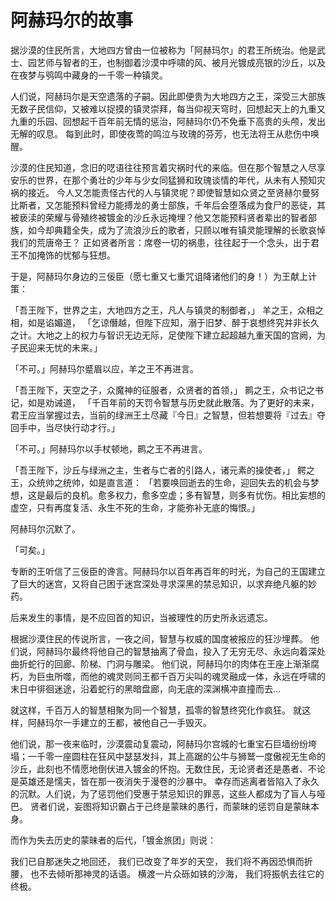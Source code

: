 # 阿赫玛尔的故事

据沙漠的住民所言，大地四方曾由一位被称为「阿赫玛尔」的君王所统治。他是武士、园艺师与智者的王，也制御着沙漠中呼啸的风、被月光镀成亮银的沙丘，以及在夜梦与鸮鸣中藏身的一千零一种镇灵。

人们说，阿赫玛尔是天空遗落的子嗣。因此即便贵为大地四方之王，深受三大部族无数子民信仰，又被难以捉摸的镇灵崇拜，每当仰视天穹时，回想起天上的九重又九重的乐园、回想起千百年前无情的惩治，阿赫玛尔仍不免垂下高贵的头颅，发出无解的叹息。
每到此时，即使夜莺的鸣泣与玫瑰的芬芳，也无法将王从悲伤中唤醒。

沙漠的住民知道，念旧的呓语往往预言着灾祸时代的来临。但在那个智慧之人尽享安乐的世界，在那个勇壮的少年与少女同猛狮和玫瑰谈情的年代，从未有人预知灾祸的接近。
今人又怎能责怪古代的人与镇灵呢？即使智慧如众贤之至贤赫尔曼努比斯者，又怎能预料曾经力能搏龙的勇士部族，千年后会堕落成为食尸的恶徒，其被亵渎的荣耀与骨殖终被镀金的沙丘永远掩埋？他又怎能预料贤者辈出的智者部族，如今却典籍全失，成为了流浪沙丘的歌者，只顾以唯有镇灵能理解的长歌哀悼我们的荒唐帝王？
正如贤者所言：席卷一切的祸患，往往起于一个念头，出于君王不加掩饰的忧郁与狂想。

于是，阿赫玛尔身边的三佞臣（愿七重又七重咒诅降诸他们的身！）为王献上计策：

「吾王陛下，世界之主，大地四方之王，凡人与镇灵的制御者，」
羊之王，众相之相，如是谄媚道，
「乞谅僭越，但陛下应知，溺于旧梦、醉于哀想终究并非长久之计。大地之上的权力与智识无边无际，足使陛下建立起超越九重天国的宫阙，为子民迎来无忧的未来。」

「不可。」阿赫玛尔蹙眉以应，羊之王不再进言。

「吾王陛下，天空之子，众魔神的征服者，众贤者的首领，」
鹮之王，众书记之书记，如是劝诫道，
「千百年前的天罚令智慧与历史就此散落。为了更好的未来，君王应当掌握过去，当前的绿洲王土尽藏『今日』之智慧，但若想要将『过去』夺回手中，当尽快行动才行。」

「不可。」阿赫玛尔以手杖顿地，鹮之王不再进言。

「吾王陛下，沙丘与绿洲之主，生者与亡者的引路人，诸元素的操使者，」
鳄之王，众统帅之统帅，如是直言道：
「若要唤回逝去的生命，迎回失去的机会与梦想，这是最后的良机。愈多权力，愈多空虚；多有智慧，则多有忧伤。相比妄想的虚空，只有再度复活、永生不死的生命，才能弥补无底的悔恨。」

阿赫玛尔沉默了。

「可矣。」

专断的王听信了三佞臣的谗言。阿赫玛尔以百年再百年的时光，为自己的王国建立了巨大的迷宫，又将自己困于迷宫深处寻求深黑的禁忌知识，以求弃绝凡躯的妙药。

后来发生的事情，是不应回首的知识，当被理性的历史所永远遗忘。

根据沙漠住民的传说所言，一夜之间，智慧与权威的国度被报应的狂沙埋葬。
他们说，阿赫玛尔最终将他自己的智慧抽离了骨血，投入了无穷无尽、永远向着深处曲折蛇行的回廊、阶梯、门洞与雕梁。
他们说，阿赫玛尔的肉体在王座上渐渐腐朽，为巨虫所噬，而他的魂灵则同王都千百万尖叫的魂灵融成一体，永远在呼啸的末日中徘徊迷途，沿着蛇行的黑暗盘廊，向无底的深渊横冲直撞而去…

就这样，千百万人的智慧相聚为同一个智慧，孤零的智慧终究化作疯狂。
就这样，阿赫玛尔一手建立的王都，被他自己一手毁灭。

他们说，那一夜来临时，沙漠震动复震动，阿赫玛尔宫城的七重宝石巨墙纷纷垮塌；一千零一座圆柱在狂风中瑟瑟发抖，其上高踞的公牛与狮鹫一度傲视无生命的沙丘，此刻也不情愿地倒伏进入镀金的怀抱。无数住民，无论贤者还是愚者、不论是英雄还是懦夫，皆在那一夜消失于漫卷的沙暴中。
幸存而逃离者皆陷入了永久的沉默。人们说，为了惩罚他们受惠于禁忌知识的罪恶，这些人都成为了盲人与哑巴。
贤者们说，妄图将知识霸占于己终是蒙昧的愚行，而蒙昧的惩罚自是蒙昧本身。

而作为失去历史的蒙昧者的后代，「镀金旅团」则说：

我们已自那迷失之地回还，
我们已改变了年岁的天空，
我们将不再因恐惧而折腰，
也不去倾听那神灵的话语。
横渡一片众砾如铁的沙海，
我们将振帆去往它的终极。